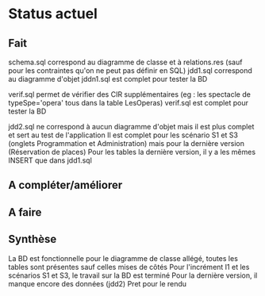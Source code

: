 Status actuel
=============

Fait
-----
schema.sql correspond au diagramme de classe et à relations.res (sauf pour les contraintes qu'on ne peut pas définir en SQL)
jdd1.sql correspond au diagramme d'objet
jddn1.sql est complet pour tester la BD

verif.sql permet de vérifier des CIR supplémentaires (eg : les spectacle de typeSpe='opera' tous dans la table LesOperas)
verif.sql est complet pour tester la BD 

jdd2.sql ne correspond à aucun diagramme d'objet mais il est plus complet et sert au test de l'application
Il est complet pour les scénario S1 et S3 (onglets Programmation et Administration) mais pour la dernière version (Réservation de places)
Pour les tables la dernière version, il y a les mêmes INSERT que dans jdd1.sql


A compléter/améliorer
---------------------


A faire
-------


Synthèse
--------
La BD est fonctionnelle pour le diagramme de classe allégé, toutes les tables sont présentes sauf celles mises de côtés
Pour l'incrément I1 et les scénarios S1 et S3, le travail sur la BD est terminé
Pour la dernière version, il manque encore des données (jdd2)
Pret pour le rendu


